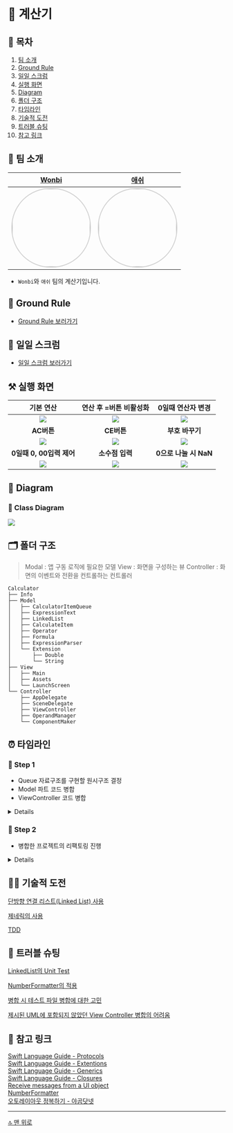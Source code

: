 
# 🧮 계산기

## 📖 목차
1. [팀 소개](#-팀-소개)
2. [Ground Rule](#-ground-rule)
3. [일일 스크럼](#-일일-스크럼)
4. [실행 화면](#-실행-화면)
5. [Diagram](#-diagram)
6. [폴더 구조](#-폴더-구조)
7. [타임라인](#-타임라인)
8. [기술적 도전](#-기술적-도전)
9. [트러블 슈팅](#-트러블-슈팅)
10. [참고 링크](#-참고-링크)


## 🌱 팀 소개
 |[Wonbi](https://github.com/wonbi92)|[애쉬](https://github.com/ash-youu)|
 |:---:|:---:|
| <img width="180px" img style="border: 2px solid lightgray; border-radius: 90px;-moz-border-radius: 90px;-khtml-border-radius: 90px;-webkit-border-radius: 90px;" src="https://avatars.githubusercontent.com/u/88074999?v=4">| <img width="180px" img style="border: 2px solid lightgray; border-radius: 90px;-moz-border-radius: 90px;-khtml-border-radius: 90px;-webkit-border-radius: 90px;" src="https://avatars.githubusercontent.com/u/101683977?v=4">|

- `Wonbi`와 `애쉬` 팀의 계산기입니다.


## 🤙 Ground Rule
- [Ground Rule 보러가기](https://github.com/wonbi92/ios-calculator-app/wiki#-ground-rule)

    
## 📝 일일 스크럼
- [일일 스크럼 보러가기](https://github.com/wonbi92/ios-calculator-app/wiki/%F0%9F%93%9D-%EC%9D%BC%EC%9D%BC-%EC%8A%A4%ED%81%AC%EB%9F%BC)


## ⚒️ 실행 화면
 |**기본 연산**|**연산 후 =버튼 비활성화**|**0일때 연산자 변경**|
 |:---:|:---:|:---:|
 |![](https://i.imgur.com/fXs4Eqj.gif)|![](https://i.imgur.com/faxfI4T.gif)|![](https://i.imgur.com/HBbmhCU.gif)|
 |**AC버튼**|**CE버튼**|**부호 바꾸기**|
 |![](https://i.imgur.com/3lxfsFQ.gif)|![](https://i.imgur.com/CF26olN.gif)|![](https://i.imgur.com/lv26Pge.gif)|
 |**0일때 0, 00입력 제어**|**소수점 입력**|**0으로 나눌 시 NaN**|
 |![](https://i.imgur.com/ogjl4Wl.gif)|![](https://i.imgur.com/PqQs4EX.gif)|![](https://i.imgur.com/ZnEMGr0.gif)|
 
 
## 👀 Diagram

### 🧬 Class Diagram
![](https://i.imgur.com/09kBUQS.png)


## 🗂 폴더 구조
> Modal : 앱 구동 로직에 필요한 모델
> View : 화면을 구성하는 뷰
> Controller : 화면의 이벤트와 전환을 컨트롤하는 컨트롤러
```
Calculator
├── Info
├── Model
│   ├── CalculatorItemQueue
│   ├── ExpressionText
│   ├── LinkedList
│   ├── CalculateItem
│   ├── Operator
│   ├── Formula
│   ├── ExpressionParser
│   └── Extension
│       ├── Double
│       └── String
├── View
│   ├── Main
│   ├── Assets
│   └── LaunchScreen
└── Controller
    ├── AppDelegate
    ├── SceneDelegate
    ├── ViewController
    ├── OperandManager
    └── ComponentMaker
```



## ⏰ 타임라인

### 👟 Step 1
- Queue 자료구조를 구현할 원시구조 결정
- Model 파트 코드 병합
- ViewController 코드 병합

<details>
<summary>Details</summary>
<div markdown="1">

#### **221004**
- Model
  - `Operator` 타입 병합
  - `CalculatorItemQueue` 의 원시구조 결정
    - Linked List ☑️
    - Double Stack Queue
  - `ExpressionPaser` 타입 병합
  - `Formula` 타입 병합
  - `Extension` String 파트 병합
- ViewController 메서드 병합
  - `tapOperatorButton` 
  - `tapSignButton`
  - `tapACButton`
    
</details>

### 👟 Step 2
- 병합한 프로젝트의 리팩토링 진행

<details>
<summary>Details</summary>
<div markdown="1">
    
#### **221005** 
- NumberFormatter 적용 메서드를 extension String으로 이동
- 유닛 테스트 파일 수정
- `CalculatorItemQueue`타입에 `statusQueue` 연산 프로퍼티 구현

#### **221006**
- ViewController 메서드 리팩토링
  - `tapOperatorButton`
  - `tapEqulasButton`
  - `tapSignButton`
  - `tapACButton`, `tapCEButton`
- Name Space 추가
- 리팩토링 이후 발생한 버그 및 오류 수정

#### **221007**
- `IBOutlet`변수와 `IBAction` 메서드 접근제어 적용
    
</div>
</details>

## 🏃🏻 기술적 도전

[단방향 연결 리스트(Linked List) 사용](https://github.com/wonbi92/ios-calculator-app/wiki/%F0%9F%8F%83%F0%9F%8F%BB-%EA%B8%B0%EC%88%A0%EC%A0%81-%EB%8F%84%EC%A0%84#%EF%B8%8F-%EB%8B%A8%EB%B0%A9%ED%96%A5-%EC%97%B0%EA%B2%B0-%EB%A6%AC%EC%8A%A4%ED%8A%B8linked-list-%EC%82%AC%EC%9A%A9)

[제네릭의 사용](https://github.com/wonbi92/ios-calculator-app/wiki/%F0%9F%8F%83%F0%9F%8F%BB-%EA%B8%B0%EC%88%A0%EC%A0%81-%EB%8F%84%EC%A0%84#%EF%B8%8F-%EC%A0%9C%EB%84%A4%EB%A6%AD%EC%9D%98-%EC%82%AC%EC%9A%A9)
    
[TDD](https://github.com/wonbi92/ios-calculator-app/wiki/%F0%9F%8F%83%F0%9F%8F%BB-%EA%B8%B0%EC%88%A0%EC%A0%81-%EB%8F%84%EC%A0%84#%EF%B8%8F-tdd)

## 🚀 트러블 슈팅
    
[LinkedList의 Unit Test](https://github.com/wonbi92/ios-calculator-app/wiki/%F0%9F%9A%80-%ED%8A%B8%EB%9F%AC%EB%B8%94-%EC%8A%88%ED%8C%85#-linkedlist%EC%9D%98-unit-test)

[NumberFormatter의 적용](https://github.com/wonbi92/ios-calculator-app/wiki/%F0%9F%9A%80-%ED%8A%B8%EB%9F%AC%EB%B8%94-%EC%8A%88%ED%8C%85#-numberformatter%EC%9D%98-%EC%A0%81%EC%9A%A9)

[병합 시 테스트 파일 병합에 대한 고민](https://github.com/wonbi92/ios-calculator-app/wiki/%F0%9F%9A%80-%ED%8A%B8%EB%9F%AC%EB%B8%94-%EC%8A%88%ED%8C%85#-%EB%B3%91%ED%95%A9-%EC%8B%9C-%ED%85%8C%EC%8A%A4%ED%8A%B8-%ED%8C%8C%EC%9D%BC-%EB%B3%91%ED%95%A9%EC%97%90-%EB%8C%80%ED%95%9C-%EA%B3%A0%EB%AF%BC)

[제시된 UML에 포함되지 않았던 View Controller 병합의 어려움](https://github.com/wonbi92/ios-calculator-app/wiki/%F0%9F%9A%80-%ED%8A%B8%EB%9F%AC%EB%B8%94-%EC%8A%88%ED%8C%85#-%EC%A0%9C%EC%8B%9C%EB%90%9C-uml%EC%97%90-%ED%8F%AC%ED%95%A8%EB%90%98%EC%A7%80-%EC%95%8A%EC%95%98%EB%8D%98-view-controller-%EB%B3%91%ED%95%A9%EC%9D%98-%EC%96%B4%EB%A0%A4%EC%9B%80)

    
## 🔗 참고 링크

[Swift Language Guide - Protocols](https://docs.swift.org/swift-book/LanguageGuide/Protocols.html)<br>
[Swift Language Guide - Extentions](https://docs.swift.org/swift-book/LanguageGuide/Extensions.html)<br>
[Swift Language Guide - Generics](https://docs.swift.org/swift-book/LanguageGuide/Generics.html)<br> 
[Swift Language Guide - Closures](https://docs.swift.org/swift-book/LanguageGuide/Closures.html)<br>
[Receive messages from a UI object](https://help.apple.com/xcode/mac/11.4/#/dev9662c7670)<br>
[NumberFormatter](https://developer.apple.com/documentation/foundation/numberformatter)<br>
[오토레이아웃 정복하기 - 야곰닷넷](https://yagom.net/courses/autolayout/) 


---

[🔝 맨 위로](#-계산기)

